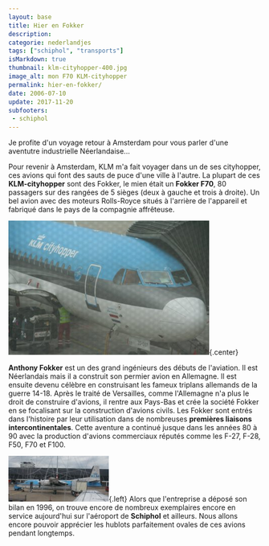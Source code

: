 ```yaml
---
layout: base
title: Hier en Fokker
description: 
categorie: nederlandjes
tags: ["schiphol", "transports"]
isMarkdown: true
thumbnail: klm-cityhopper-400.jpg
image_alt: mon F70 KLM-cityhopper
permalink: hier-en-fokker/
date: 2006-07-10
update: 2017-11-20
subfooters:
 - schiphol
---
```




Je profite d'un voyage retour à Amsterdam pour vous parler d'une aventutre industrielle Néerlandaise...

Pour revenir à Amsterdam, KLM m'a fait voyager dans un de ses cityhopper, ces avions qui font des sauts de puce d'une ville à l'autre. La plupart de ces **KLM-cityhopper** sont des Fokker, le mien était un **Fokker F70**, 80 passagers sur des rangées de 5 sièges (deux à gauche et trois à droite). Un bel avion avec des moteurs Rolls-Royce situés à l'arrière de l'appareil et fabriqué dans le pays de la compagnie affrêteuse.

![mon F70 KLM-cityhopper](klm-cityhopper-400.jpg){.center}

**Anthony Fokker** est un des grand ingénieurs des débuts de l'aviation. Il est Néerlandais mais il a construit son permier avion en Allemagne. Il est ensuite devenu célèbre en construisant les fameux triplans allemands de la guerre 14-18. Après le traité de Versailles, comme l'Allemagne n'a plus le droit de construire d'avions, il rentre aux Pays-Bas et crée la société Fokker en se focalisant sur la construction d'avions civils. Les Fokker sont entrés dans l'histoire par leur utilisation dans de nombreuses **premières liaisons intercontinentales**. Cette aventure a continué jusque dans les années 80 à 90 avec la production d'avions commerciaux réputés comme les F-27, F-28, F50, F70 et F100. 

![Fokker F50 vu depuis le hublot de mon Fokker F70](fokker-50.jpg){.left}
Alors que l'entreprise a déposé son bilan en 1996, on trouve encore de nombreux exemplaires encore en service aujourd'hui sur l'aéroport de **Schiphol** et ailleurs. Nous allons encore pouvoir apprécier les hublots parfaitement ovales de ces avions pendant longtemps.
